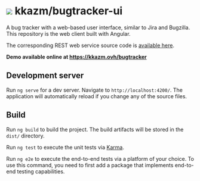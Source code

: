 # ![](https://fonts.gstatic.com/s/i/materialiconsoutlined/bug_report/v12/24px.svg) kkazm/bugtracker-ui

A bug tracker with a web-based user interface, similar to Jira and Bugzilla. This repository is the web client built with Angular.

The corresponding REST web service source code is [available here](https://github.com/kkazm/bugtracker).

**Demo available online at <https://kkazm.ovh/bugtracker>**

## Development server

Run `ng serve` for a dev server. Navigate to `http://localhost:4200/`. The application will automatically reload if you change any of the source files.

## Build

Run `ng build` to build the project. The build artifacts will be stored in the `dist/` directory.

Run `ng test` to execute the unit tests via [Karma](https://karma-runner.github.io).

Run `ng e2e` to execute the end-to-end tests via a platform of your choice. To use this command, you need to first add a package that implements end-to-end testing capabilities.